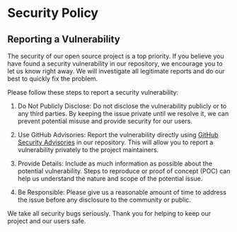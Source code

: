 # Security Policy

## Reporting a Vulnerability

The security of our open source project is a top priority. If you believe you have found a security vulnerability in our repository, we encourage you to let us know right away. We will investigate all legitimate reports and do our best to quickly fix the problem.

Please follow these steps to report a security vulnerability:

1. Do Not Publicly Disclose: Do not disclose the vulnerability publicly or to any third parties. By keeping the issue private until we resolve it, we can prevent potential misuse and provide security for our users.

2. Use GitHub Advisories: Report the vulnerability directly using [GitHub Security Advisories](https://github.com/deck9/input/security/advisories/new) in our repository. This will allow you to report a vulnerability privately to the project maintainers.

3. Provide Details: Include as much information as possible about the potential vulnerability. Steps to reproduce or proof of concept (POC) can help us understand the nature and scope of the potential issue.

4. Be Responsible: Please give us a reasonable amount of time to address the issue before any disclosure to the community or public.

We take all security bugs seriously. Thank you for helping to keep our project and our users safe.
